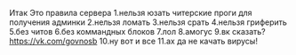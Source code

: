 Итак Это правила сервера
1.нельзя юзать читерские проги для получения админки
2.нельзя ломать
3.нельзя срать
4.нельзя гриферить
5.без читов
6.без коммандных блоков
7.лол
8.амогус
9.вк сказать? https://vk.com/govnosb 
10.ну вот и все 11.ах да не качать вирусы!
